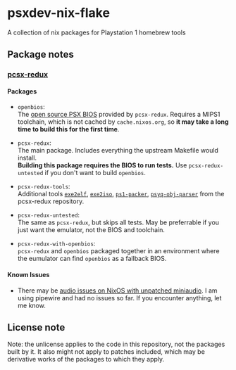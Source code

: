 # psxdev-nix-flake

A collection of nix packages for Playstation 1 homebrew tools

## Package notes

### [pcsx-redux](https://github.com/grumpycoders/pcsx-redux)

#### Packages
- `openbios`:  
  The [open source PSX BIOS](https://github.com/grumpycoders/pcsx-redux/tree/main/src/mips/openbios) provided by `pcsx-redux`.
  Requires a MIPS1 toolchain, which is not cached by `cache.nixos.org`, so **it may take a long time to build this for the first time**.

- `pcsx-redux`:  
  The main package. Includes everything the upstream Makefile would install.  
  **Building this package requires the BIOS to run tests.** Use `pcsx-redux-untested` if you don't want to build `openbios`.

- `pcsx-redux-tools`:  
   Additional tools [`exe2elf`](https://github.com/grumpycoders/pcsx-redux/tree/main/tools/exe2elf), [`exe2iso`](https://github.com/grumpycoders/pcsx-redux/tree/main/tools/exe2iso), [`ps1-packer`](https://github.com/grumpycoders/pcsx-redux/tree/main/tools/ps1-packer), [`psyq-obj-parser`](https://github.com/grumpycoders/pcsx-redux/tree/main/tools/psyq-obj-parser) from the pcsx-redux repository.

- `pcsx-redux-untested`:  
   The same as `pcsx-redux`, but skips all tests. May be preferrable if you just want the emulator, not the BIOS and toolchain.
   
- `pcsx-redux-with-openbios`:  
   `pcsx-redux` and `openbios` packaged together in an environment where the eumulator can find `openbios` as a fallback BIOS.

#### Known Issues

- There may be [audio issues on NixOS with unpatched miniaudio](https://github.com/NixOS/nixpkgs/pull/227972#issuecomment-1521020590). I am using pipewire and had no issues so far. If you encounter anything, let me know.


## License note

Note: the unlicense applies to the code in this repository, not the packages built by it. It also might not apply to patches included, which may be derivative works of the packages to which they apply.
